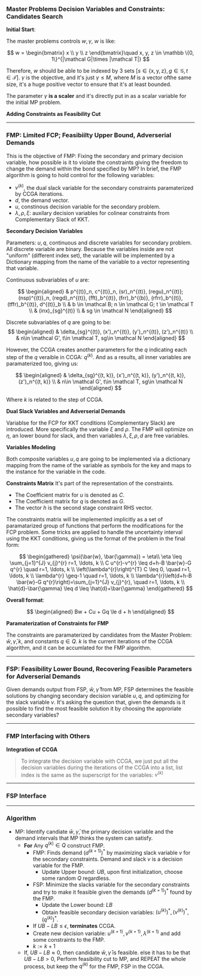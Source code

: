 ### **Master Problems Decision Variables and Constraints: Candidates Search**

**Initial Start**: 

The master problems controls $w, \gamma$, $w$ is like: 

$$
w = \begin{bmatrix}
    x
    \\
    y
    \\ 
    z
\end{bmatrix}\quad 
x, y, z \in \mathbb \{0, 1\}^{|\mathcal G|\times |\mathcal T|}
$$

Therefore, $w$ should be able to be indexed by 3 sets $[s\in \{\text{x}, \text{y}, \text{z}\}, g \in \mathcal G, t\in \mathcal T]$. $\gamma$ is the objective, and it's just $\gamma \le M$, where $M$ is a vector ofthe same size, it's a huge positive vector to ensure that it's at least bounded. 

The parameter $\gamma$ **is a scaler** and it's directly put in as a scalar variable for the initial MP problem. 


**Adding Constraints as Feasibility Cut**



---
### **FMP: Limited FCP; Feasibiilty Upper Bound, Adverserial Demands**

This is the objective of FMP: Fixing the secondary and primary decision variable, how possible is it to violate the constraints giving the freedom to change the demand within the bond specified by MP? In brief, the FMP algorithm is going to hold control for the following variables: 

* $v^{(k)}$, the dual slack variable for the secondary constraints paramaterized by CCGA iterations. 
* $d$, the demand vector. 
* $u$, constinous decision variable for the secondary problem. 
* $\lambda, \rho, \xi$: auxilary decision variables for colinear constraints from Complementary Slack of KKT.  



**Secondary Decision Variables**

Parameters: $u, q$, continuous and discrete variables for secondary problem. All discrete variable are binary. Because the variables inside are not "uniform" (different index set), the variable will be implemented by a Dictionary mapping from the name of the variable to a vector representing that variable. 

Continuous subvariables of $u$ are: 

$$
\begin{aligned}
    & p^{(t)}_n, c^{(t)}_n, (sr)_n^{(t)}, (regu)_n^{(t)}; (nsp)^{(t)}_n, (regd)_n^{(t)}, 
    (fft)_b^{(t)}, (frr)_b^{(b)}, (rfrr)_b^{(t)}, (tffr)_b^{(t)}, d^{(t)}_b
    \\
    & b \in \mathcal B; n \in \mathcal G; t \in \mathcal T
    \\
    & (inx)_{sg}^{(t)}
    \\
    & sg \in \mathcal N
\end{aligned}
$$

Discrete subvariables of $q$ are going to be:
$$
\begin{aligned}
    & \delta_{sg}^{(t)}, (x')_n^{(t)}, (y')_n^{(t)}, (z')_n^{(t)}
    \\
    & n\in \mathcal G', t\in \mathcal T, sg\in \mathcal N
\end{aligned}
$$

However, the CCGA creates another parameters for the $q$ indicating each step of the $q$ veraible in CCGA: $q^{(k)}$. And as a results, all inner variables are paramaterized too, giving us: 

$$
\begin{aligned}
    & \delta_{sg}^{(t, k)}, (x')_n^{(t, k)}, (y')_n^{(t, k)}, (z')_n^{(t, k)}
    \\
    & n\in \mathcal G', t\in \mathcal T, sg\in \mathcal N
\end{aligned}
$$

Where $k$ is related to the step of CCGA. 


**Dual Slack Variables and Adverserial Demands**

Variablse for the FCP for KKT conditions (Complementary Slack) are introduced. More specifically the variable $\xi$ and $\rho$. The FMP will optimize on $\eta$, an lower bound for slack, and then variables $\lambda, \xi, \rho, d$ are free variables. 




**Variables Modeling**

Both composite variables $u, q$ are going to be implemented via a dictionary mapping from the name of the variable as symbols for the key and maps to the instance for the variable in the code. 

**Constraints Matrix**
It's part of the representation of the constraints. 

* The Coefficient matrix for $u$ is denoted as $C$. 
* The Coefficient matrix for $q$ is denoted as $G$. 
* The vector $h$ is the second stage constraint RHS vector. 

The constraints matrix will be implemented implicitly as a set of paramatarized group of functions that perform the modifications for the FCP problem. Some tricks are applied to handle the uncertainty interval using the KKT conditions, giving us the format of the problem in the final form: 

$$
\begin{gathered}
    \psi(\bar{w}, \bar{\gamma}) = \eta\\
    \eta \leq \sum_{j=1}^{J} v_{j}^{r} r=1, \ldots, k \\
    C u^{r}-v^{r} \leq d+h-B \bar{w}-G q^{r} \quad r=1, \ldots, k \\
    \left(\lambda^{r}\right)^{T} C \leq 0, \quad r=1, \ldots, k \\
    \lambda^{r} \geq-1 \quad r=1, \ldots, k \\
    \lambda^{r}\left(d+h-B \bar{w}-G q^{r}\right)=\sum_{j=1}^{J} v_{j}^{r}, \quad r=1, \ldots, k \\
    \hat{d}-\bar{\gamma} \leq d \leq \hat{d}+\bar{\gamma}
\end{gathered}
$$

**Overall format**: 

$$
\begin{aligned}
    Bw + Cu + Gq \le d + h
\end{aligned}
$$

**Paramaterization of Constraints for FMP**


The constraints are paramaterized by candidates from the Master Problem: $\bar{w}, \bar{\gamma}, k$, and constants $q\in Q$. $k$ is the current iterations of the CCGA algorithm, and it can be accumlated for the FMP algorithm. 


---
### **FSP: Feasibility Lower Bound, Recovering Feasible Parameters for Adverserial Demands**

Given demands output from FSP, $\bar{w}, \bar{\gamma}$ from MP, FSP determines the feasible solutions by changing secondary decision variable $u, q$, and optimizing for the slack variable $v$. It's asking the question that, given the demands is it possible to find the most feasible solution it by choosing the approriate secondary variables? 







---
### **FMP Interfacing with Others**

**Integration of CCGA**

> To integrate the decision variable with CCGA, we just put all the decision variables during the iterations of the CCGA into a list, list index is the same as the superscript for the variables: $v^{(k)}$




---
### **FSP Interface**




---
### **Algorithm**
* MP: Identify candiate $\bar{w}, \bar{\gamma}$, the primary decision variable and the demand intervals that MP thinks the system can satisfy. 
  * **For** Any $q^{(k)}\in Q$ construct FMP. 
    * FMP: Finds demand $(d^{(k + 1)})^*$ by maximizing slack variable $v$ for the secondary constraints. Demand and slack $v$ is a decision variable for the FMP. 
      * Update Upper bound: $UB$, upon first initialization, choose some random $Q$ regardless. 
    * FSP: Minimize the slacks variable for the secondary constraints and try to make it feasible given the demands $(d^{(k + 1)})^*$ found by the FMP. 
      * Update the Lower bound: $LB$
      * Obtain feasible secondary decision variables: $(u^{(k)})^*, (v^{(k)})^*, (q^{(k)})^*$. 
    * If $UB - LB \le \epsilon$, **terminates** CCGA. 
    * Create new decision variable: $u^{(k + 1)}, v^{(k + 1)}, \lambda^{(k + 1)}$ and add some constraints to the FMP. 
    * $k:= k + 1$
  * If, $UB - LB \approx 0$, then candidate $\bar{w}, \bar{\gamma}$ is feasible. else it has to be that $UB - LB > 0$, Perform feasibility cut to MP, and REPEAT the whole process, but keep the $q^{(k)}$ for the FMP, FSP in the CCGA. 


